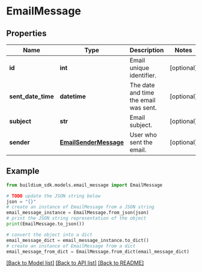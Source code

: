 # EmailMessage


## Properties

Name | Type | Description | Notes
------------ | ------------- | ------------- | -------------
**id** | **int** | Email unique identifier. | [optional] 
**sent_date_time** | **datetime** | The date and time the email was sent. | [optional] 
**subject** | **str** | Email subject. | [optional] 
**sender** | [**EmailSenderMessage**](EmailSenderMessage.md) | User who sent the email. | [optional] 

## Example

```python
from buildium_sdk.models.email_message import EmailMessage

# TODO update the JSON string below
json = "{}"
# create an instance of EmailMessage from a JSON string
email_message_instance = EmailMessage.from_json(json)
# print the JSON string representation of the object
print(EmailMessage.to_json())

# convert the object into a dict
email_message_dict = email_message_instance.to_dict()
# create an instance of EmailMessage from a dict
email_message_from_dict = EmailMessage.from_dict(email_message_dict)
```
[[Back to Model list]](../README.md#documentation-for-models) [[Back to API list]](../README.md#documentation-for-api-endpoints) [[Back to README]](../README.md)


